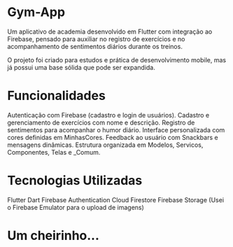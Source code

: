 # Gym-App

Um aplicativo de academia desenvolvido em Flutter com integração ao Firebase, pensado para auxiliar no registro de exercícios e no acompanhamento de sentimentos diários durante os treinos.

O projeto foi criado para estudos e prática de desenvolvimento mobile, mas já possui uma base sólida que pode ser expandida.

# Funcionalidades

Autenticação com Firebase (cadastro e login de usuários).
Cadastro e gerenciamento de exercícios com nome e descrição.
Registro de sentimentos para acompanhar o humor diário.
Interface personalizada com cores definidas em MinhasCores.
Feedback ao usuário com Snackbars e mensagens dinâmicas.
Estrutura organizada em Modelos, Servicos, Componentes, Telas e _Comum.

# Tecnologias Utilizadas
Flutter
Dart
Firebase Authentication
Cloud Firestore
Firebase Storage (Usei o Firebase Emulator para o upload de imagens)

# Um cheirinho...
